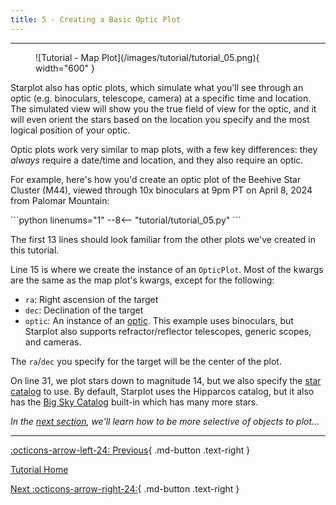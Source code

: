 ```yaml
---
title: 5 - Creating a Basic Optic Plot
---
```


---

<figure markdown="span">
  ![Tutorial - Map Plot](/images/tutorial/tutorial_05.png){ width="600" }
</figure>

Starplot also has optic plots, which simulate what you'll see through an optic (e.g. binoculars, telescope, camera) at a specific time and location. The simulated view will show you the true field of view for the optic, and it will even orient the stars based on the location you specify and the most logical position of your optic.

Optic plots work very similar to map plots, with a few key differences: they *always* require a date/time and location, and they also require an optic.

For example, here's how you'd create an optic plot of the Beehive Star Cluster (M44), viewed through 10x binoculars at 9pm PT on April 8, 2024 from Palomar Mountain:

<div class="tutorial" markdown>
```python linenums="1"
--8<-- "tutorial/tutorial_05.py"
```
</div>

The first 13 lines should look familiar from the other plots we've created in this tutorial.

Line 15 is where we create the instance of an `OpticPlot`. Most of the kwargs are the same as the map plot's kwargs, except for the following: 

- `ra`: Right ascension of the target
- `dec`: Declination of the target
- `optic`: An instance of an [optic](/reference-opticplot/#starplot.optics.Optic). This example uses binoculars, but Starplot also supports refractor/reflector telescopes, generic scopes, and cameras.

The `ra`/`dec` you specify for the target will be the center of the plot.

On line 31, we plot stars down to magnitude 14, but we also specify the [star catalog](/reference-data/#starplot.data.stars.StarCatalog) to use. By default, Starplot uses the Hipparcos catalog, but it also has the [Big Sky Catalog](https://github.com/steveberardi/bigsky) built-in which has many more stars.

*In the [next section](06.md), we'll learn how to be more selective of objects to plot...*

---
<div class="flex-space-between" markdown>

[:octicons-arrow-left-24: Previous](04.md){ .md-button .text-right }

[Tutorial Home](/tutorial)

[Next :octicons-arrow-right-24:](06.md){ .md-button .text-right }

</div>
